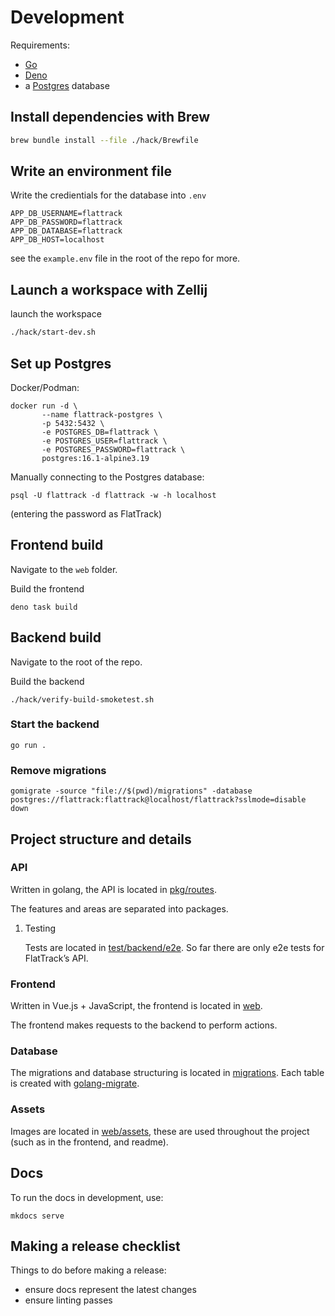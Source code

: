 # Development

Requirements:

-   [Go](https://golang.org/doc/install)
-   [Deno](https://deno.com/)
-   a [Postgres](https://www.postgresql.org/download/) database

## Install dependencies with Brew

```sh
brew bundle install --file ./hack/Brewfile
```


## Write an environment file

Write the credientials for the database into `.env`

    APP_DB_USERNAME=flattrack
    APP_DB_PASSWORD=flattrack
    APP_DB_DATABASE=flattrack
    APP_DB_HOST=localhost


see the `example.env` file in the root of the repo for more.


## Launch a workspace with Zellij

launch the workspace

```sh
./hack/start-dev.sh
```


## Set up Postgres

Docker/Podman:

    docker run -d \
           --name flattrack-postgres \
           -p 5432:5432 \
           -e POSTGRES_DB=flattrack \
           -e POSTGRES_USER=flattrack \
           -e POSTGRES_PASSWORD=flattrack \
           postgres:16.1-alpine3.19

Manually connecting to the Postgres database:

    psql -U flattrack -d flattrack -w -h localhost

(entering the password as FlatTrack)


## Frontend build

Navigate to the `web` folder.

Build the frontend

    deno task build


## Backend build

Navigate to the root of the repo.

Build the backend

    ./hack/verify-build-smoketest.sh


### Start the backend

    go run .


### Remove migrations

    gomigrate -source "file://$(pwd)/migrations" -database postgres://flattrack:flattrack@localhost/flattrack?sslmode=disable down


## Project structure and details


### API

Written in golang, the API is located in [pkg/routes](https://gitlab.com/flattrack/flattrack/-/tree/master/pkg/routes).

The features and areas are separated into packages.

1.  Testing

    Tests are located in [test/backend/e2e](https://gitlab.com/flattrack/flattrack/-/tree/master/test/backend/e2e). So far there are only e2e tests for FlatTrack&rsquo;s API.


### Frontend

Written in Vue.js + JavaScript, the frontend is located in [web](https://gitlab.com/flattrack/flattrack/-/tree/master/test/frontend).

The frontend makes requests to the backend to perform actions.


### Database

The migrations and database structuring is located in [migrations](https://gitlab.com/flattrack/flattrack/-/tree/master/migrations).
Each table is created with [golang-migrate](https://github.com/golang-migrate/migrate).


### Assets

Images are located in [web/assets](https://gitlab.com/flattrack/flattrack/-/tree/master/web/assets), these are used throughout the project (such as in the frontend, and readme).


## Docs

To run the docs in development, use:

    mkdocs serve


## Making a release checklist

Things to do before making a release:

-   ensure docs represent the latest changes
-   ensure linting passes

